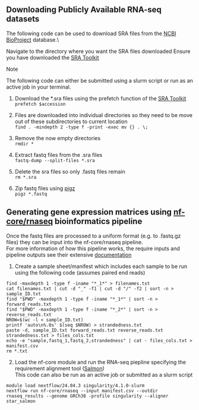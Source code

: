 ## Downloading Publicly Available RNA-seq datasets
The following code can be used to download SRA files from the [NCBI BioProject](https://www.ncbi.nlm.nih.gov/bioproject/) database.\

Navigate to the directory where you want the SRA files downloaded
Ensure you have downloaded the [SRA Toolkit](https://github.com/ncbi/sra-tools/wiki/02.-Installing-SRA-Toolkit)  

> [!NOTE]
> The following code can either be submitted using a slurm script or run as an active job in your terminal.

1. Download the *.sra files using the prefetch function of the [SRA Toolkit](https://github.com/ncbi/sra-tools/wiki/02.-Installing-SRA-Toolkit)\
`prefetch $accession`

2. Files are downloaded into individual directories so they need to be move out of these subdirectories to current location\
`find . -mindepth 2 -type f -print -exec mv {} . \;`

3. Remove the now empty directories\
`rmdir *`

4. Extract fastq files from the .sra files\
`fastq-dump --split-files *.sra`

5. Delete the sra files so only .fastq files remain\
`rm *.sra`

6. Zip fastq files using [pigz](https://zlib.net/pigz/)\
`pigz *.fastq`

## Generating gene expression matrices using [nf-core/rnaseq](https://nf-co.re/rnaseq/3.19.0/) bioinformatics pipeline
Once the fastq files are processed to a uniform format (e.g. to .fastq.gz files) they can be input into the nf-core/rnaseq pipeline.\
For more information of how this pipeline works, the require inputs and pipeline outputs see their extensive [documentation](https://nf-co.re/rnaseq/3.19.0/docs/usage/)

1. Create a sample sheet/manifest which includes each sample to be run using the following code (assumes paired end reads)
```
find -maxdepth 1 -type f -iname "*_1*" > filenames.txt
cat filenames.txt | cut -d "_" -f1 | cut -d "/" -f2 | sort -n > sample_ID.txt
find "$PWD" -maxdepth 1 -type f -iname "*_1*" | sort -n > forward_reads.txt
find "$PWD" -maxdepth 1 -type f -iname "*_2*" | sort -n > reverse_reads.txt
NROW=$(wc -l < sample_ID.txt)
printf 'auto\n%.0s' $(seq $NROW) > strandedness.txt
paste -d, sample_ID.txt forward_reads.txt reverse_reads.txt strandedness.txt > files_cols.txt
echo -e "sample,fastq_1,fastq_2,strandedness" | cat - files_cols.txt > manifest.csv
rm *.txt
```

2. Load the nf-core module and run the RNA-seq piepline specifying the requirement alignment tool ([Salmon](https://combine-lab.github.io/salmon/))\
This code can also be run as an active job or submitted as a slurm script
```
module load nextflow/24.04.3 singularity/4.1.0-slurm
nextflow run nf-core/rnaseq --input manifest.csv --outdir rnaseq_results --genome GRCh38 -profile singularity --aligner star_salmon
```
